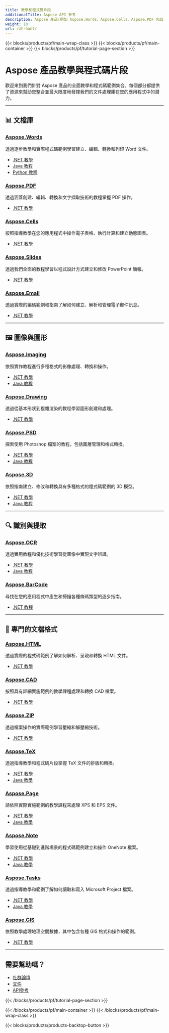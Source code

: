 ```yaml
---
title: 教學和程式碼片段
additionalTitle: Aspose API 參考
description: Aspose 產品(例如 Aspose.Words、Aspose.Cells、Aspose.PDF 和其他產品)的教學和程式碼片段。它包括 Aspose 產品使用的基本和高級教程。
weight: 10
url: /zh-hant/
---
```


{{< blocks/products/pf/main-wrap-class >}}
{{< blocks/products/pf/main-container >}}
{{< blocks/products/pf/tutorial-page-section >}}

# Aspose 產品教學與程式碼片段

歡迎來到我們針對 Aspose 產品的全面教學和程式碼範例集合。每個部分都提供了資源來幫助您整合並最大限度地發揮我們的文件處理庫在您的應用程式中的潛力。

---

## 📊 文檔庫

### [Aspose.Words](../words/zh-hant/)
透過逐步教學和實際程式碼範例學習建立、編輯、轉換和列印 Word 文件。
- [.NET 教學](../words/zh-hant/net/)
- [Java 教程](../words/zh-hant/java/)
- [Python 教程](../words/zh-hant/python-net/)

### [Aspose.PDF](../pdf/zh-hant/)
透過涵蓋創建、編輯、轉換和文字擷取技術的教程掌握 PDF 操作。
- [.NET 教學](../pdf/zh-hant/net/)

### [Aspose.Cells](../cells/zh-hant/)
按照指導教學在您的應用程式中操作電子表格、執行計算和建立動態圖表。
- [.NET 教學](../cells/zh-hant/net/)

### [Aspose.Slides](../slides/zh-hant/)
透過我們全面的教程學習以程式設計方式建立和修改 PowerPoint 簡報。
- [.NET 教學](../slides/zh-hant/net/)

### [Aspose.Email](../email/zh-hant/)
透過實際的編碼範例和指南了解如何建立、解析和管理電子郵件訊息。
- [.NET 教學](../email/zh-hant/net/)

---

## 🖼️ 圖像與圖形

### [Aspose.Imaging](../imaging/zh-hant/)
依照實作教程進行多種格式的影像處理、轉換和操作。
- [.NET 教學](../imaging/zh-hant/net/)
- [Java 教程](../imaging/zh-hant/java/)

### [Aspose.Drawing](../drawing/zh-hant/)
透過從基本形狀到複雜渲染的教程學習圖形創建和處理。
- [.NET 教學](../drawing/zh-hant/net/)

### [Aspose.PSD](../psd/zh-hant/)
探索使用 Photoshop 檔案的教程，包括圖層管理和格式轉換。
- [.NET 教學](../psd/zh-hant/net/)
- [Java 教程](../psd/zh-hant/java/)

### [Aspose.3D](../3d/zh-hant/)
依照指南建立、修改和轉換具有多種格式的程式碼範例的 3D 模型。
- [.NET 教學](../3d/zh-hant/net/)
- [Java 教程](../3d/zh-hant/java/)

---

## 🔍 識別與提取

### [Aspose.OCR](../ocr/zh-hant/)
透過實用教程和優化技術學習從圖像中實現文字辨識。
- [.NET 教學](../ocr/zh-hant/net/)
- [Java 教程](../ocr/zh-hant/java/)

### [Aspose.BarCode](../barcode/zh-hant/)
尋找在您的應用程式中產生和掃描各種條碼類型的逐步指南。
- [.NET 教程](../barcode/zh-hant/net/)

---

## 📝 專門的文檔格式

### [Aspose.HTML](../html/zh-hant/)
透過實際的程式碼範例了解如何解析、呈現和轉換 HTML 文件。
- [.NET 教學](../html/zh-hant/net/)

### [Aspose.CAD](../cad/zh-hant/)
按照具有詳細實施範例的教學課程處理和轉換 CAD 檔案。
- [.NET 教學](../cad/zh-hant/net/)

### [Aspose.ZIP](../zip/zh-hant/)
透過檔案操作的實際範例學習壓縮和解壓縮技術。
- [.NET 教學](../zip/zh-hant/net/)

### [Aspose.TeX](../tex/zh-hant/)
透過指導教學和程式碼片段掌握 TeX 文件的排版和轉換。
- [.NET 教學](../tex/zh-hant/net/)
- [Java 教學](../tex/zh-hant/java/)

### [Aspose.Page](../page/zh-hant/)
請依照實際實施範例的教學課程來處理 XPS 和 EPS 文件。
- [.NET 教學](../page/zh-hant/net/)
- [Java 教學](../page/zh-hant/java/)

### [Aspose.Note](../note/zh-hant/)
學習使用從基礎到進階場景的程式碼範例建立和操作 OneNote 檔案。
- [.NET 教學](../note/zh-hant/net/)
- [Java 教學](../note/zh-hant/java/)

### [Aspose.Tasks](../tasks/zh-hant/)
透過指導教學和範例了解如何讀取和寫入 Microsoft Project 檔案。
- [.NET 教學](../tasks/zh-hant/net/)
- [Java 教學](../tasks/zh-hant/java/)

### [Aspose.GIS](../gis/zh-hant/)
依照教學處理地理空間數據，其中包含各種 GIS 格式和操作的範例。
- [.NET 教學](../gis/zh-hant/net/)

---

## 需要幫助嗎？

- [社群論壇](https://forum.aspose.com/)
- [文件](https://docs.aspose.com/)
- [API參考](https://reference.aspose.com/)

{{< /blocks/products/pf/tutorial-page-section >}}

{{< /blocks/products/pf/main-container >}}
{{< /blocks/products/pf/main-wrap-class >}}

{{< blocks/products/products-backtop-button >}}
